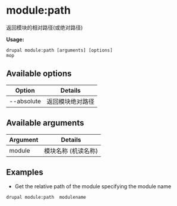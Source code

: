 # module:path
返回模块的相对路径(或绝对路径)

**Usage:**
```
drupal module:path [arguments] [options]
mop
```

## Available options
Option | Details
-------|-------------
--absolute | 返回模块绝对路径

## Available arguments
Argument | Details
---------|-------------
module | 模块名称 (机读名称)

## Examples
* Get the relative path of the module specifying the module name
```
drupal module:path  modulename
```
